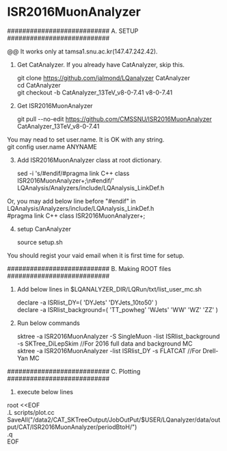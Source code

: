 # ISR2016MuonAnalyzer

###########################
A. SETUP
###########################

@@ It works only at tamsa1.snu.ac.kr(147.47.242.42). 

1. Get CatAnalyzer. If you already have CatAnalyzer, skip this.

   git clone https://github.com/jalmond/LQanalyzer CatAnalyzer  
   cd CatAnalyzer  
   git checkout -b CatAnalyzer_13TeV_v8-0-7.41 v8-0-7.41  



2. Get ISR2016MuonAnalyzer

   git pull --no-edit https://github.com/CMSSNU/ISR2016MuonAnalyzer CatAnalyzer_13TeV_v8-0-7.41  

You may nead to set user.name. It is OK with any string.  
    git config user.name ANYNAME



3. Add ISR2016MuonAnalyzer class at root dictionary.

   sed -i 's/#endif/#pragma link C++ class ISR2016MuonAnalyzer+;\n#endif/' LQAnalysis/Analyzers/include/LQAnalysis_LinkDef.h  

Or, you may add below line before "#endif" in LQAnalysis/Analyzers/include/LQAnalysis_LinkDef.h  
    #pragma link C++ class ISR2016MuonAnalyzer+;



4. setup CanAnalyzer

   source setup.sh

You should regist your vaid email when it is first time for setup.


###########################
B. Making ROOT files
###########################

1. Add below lines in $LQANALYZER_DIR/LQRun/txt/list_user_mc.sh

   declare -a ISRlist_DY=( 'DYJets' 'DYJets_10to50' )  
   declare -a ISRlist_background=( 'TT_powheg' 'WJets' 'WW' 'WZ' 'ZZ' )  



2. Run below commands

   sktree -a ISR2016MuonAnalyzer -S SingleMuon -list ISRlist_background -s SKTree_DiLepSkim //For 2016 full data and background MC  
   sktree -a ISR2016MuonAnalyzer -list ISRlist_DY -s FLATCAT //For Drell-Yan MC  



###########################
C. Plotting
###########################
1. execute below lines

root <<EOF  
.L scripts/plot.cc  
SaveAll("/data2/CAT_SKTreeOutput/JobOutPut/$USER/LQanalyzer/data/output/CAT/ISR2016MuonAnalyzer/periodBtoH/")  
.q  
EOF  
